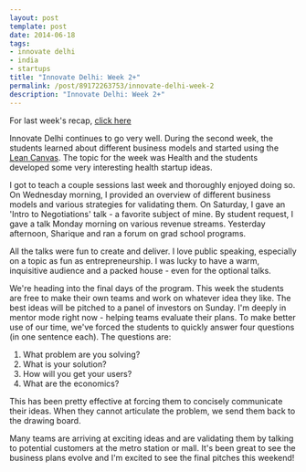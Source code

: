 ```yaml
---
layout: post
template: post
date: 2014-06-18
tags:
- innovate delhi
- india
- startups
title: "Innovate Delhi: Week 2+"
permalink: /post/89172263753/innovate-delhi-week-2
description: "Innovate Delhi: Week 2+"
---
```

For last week's recap, [click here](http://blog.randylubin.com/post/88360762718/innovate-delhi-week-one)

Innovate Delhi continues to go very well. During the second week, the students learned about different business models and started using the [Lean Canvas](http://leanstack.com/LeanCanvas.pdf). The topic for the week was Health and the students developed some very interesting health startup ideas.

I got to teach a couple sessions last week and thoroughly enjoyed doing so. On Wednesday morning, I provided an overview of different business models and various strategies for validating them. On Saturday, I gave an 'Intro to Negotiations' talk - a favorite subject of mine. By student request, I gave a talk Monday morning on various revenue streams. Yesterday afternoon, Sharique and ran a forum on grad school programs.

All the talks were fun to create and deliver. I love public speaking, especially on a topic as fun as entrepreneurship. I was lucky to have a warm, inquisitive audience and a packed house - even for the optional talks.

We're heading into the final days of the program. This week the students are free to make their own teams and work on whatever idea they like. The best ideas will be pitched to a panel of investors on Sunday. I'm deeply in mentor mode right now - helping teams evaluate their plans. To make better use of our time, we've forced the students to quickly answer four questions (in one sentence each). The questions are:

1.  What problem are you solving?
2.  What is your solution?
3.  How will you get your users?
4.  What are the economics?

This has been pretty effective at forcing them to concisely communicate their ideas. When they cannot articulate the problem, we send them back to the drawing board.

Many teams are arriving at exciting ideas and are validating them by talking to potential customers at the metro station or mall. It's been great to see the business plans evolve and I'm excited to see the final pitches this weekend!